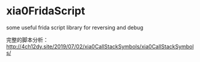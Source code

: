 # xia0FridaScript
some useful frida script library for reversing and debug


完整的脚本分析：http://4ch12dy.site/2019/07/02/xia0CallStackSymbols/xia0CallStackSymbols/
